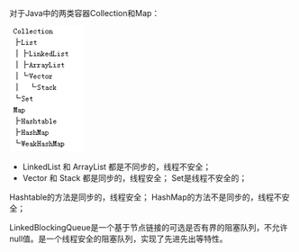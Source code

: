 对于Java中的两类容器Collection和Map：

![title](https://raw.githubusercontent.com/XQLong/Image-Hosting/master/gitnote/2019/08/06/1565056754385-1565056754391.png)

- LinkedList 和 ArrayList 都是不同步的，线程不安全；
- Vector 和 Stack 都是同步的，线程安全；
Set是线程不安全的；

Hashtable的方法是同步的，线程安全；
HashMap的方法不是同步的，线程不安全；

LinkedBlockingQueue是一个基于节点链接的可选是否有界的阻塞队列，不允许null值。是一个线程安全的阻塞队列，实现了先进先出等特性。
```
